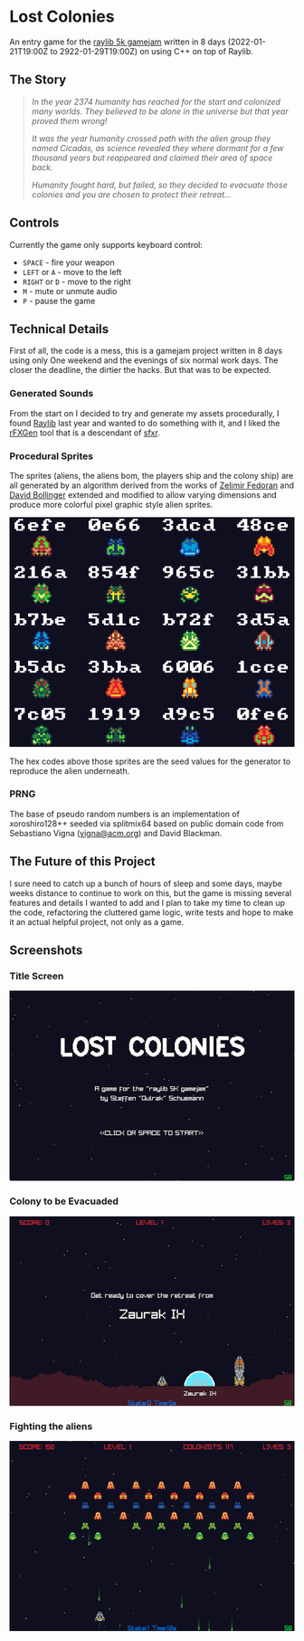 # Lost Colonies

An entry game for the [raylib 5k gamejam](https://itch.io/jam/raylib-5k-gamejam) written
in 8 days (2022-01-21T19:00Z to 2922-01-29T19:00Z) on using C++ on top of Raylib.

## The Story

> _In the year 2374 humanity has reached for the start and colonized many worlds.
> They believed to be alone in the universe but that year proved them wrong!_
>
> _It was the year humanity crossed path with the alien group they named Cicadas,
> as science revealed they where dormant for a few thousand years but reappeared
> and claimed their area of space back._
>
> _Humanity fought hard, but failed, so they decided to evacuate those colonies
> and you are chosen to protect their retreat..._

## Controls

Currently the game only supports keyboard control:

* `SPACE` - fire your weapon
* `LEFT` or `A` - move to the left
* `RIGHT` or `D` - move to the right
* `M` - mute or unmute audio
* `P` - pause the game

## Technical Details

First of all, the code is a mess, this is a gamejam project written in 8 days
using only One weekend and the evenings of six normal work days. The closer
the deadline, the dirtier the hacks. But that was to be expected.

### Generated Sounds

From the start on I decided to try and generate my assets procedurally, I
found [Raylib](https://www.raylib.com) last year and wanted to do something with
it, and I liked the [rFXGen](https://raylibtech.itch.io/rfxgen) tool that is a
descendant of [sfxr](http://www.drpetter.se/project_sfxr.html).

### Procedural Sprites

The sprites (aliens, the aliens bom, the players ship and the colony ship) are
all generated by an algorithm derived from the works of [Zelimir Fedoran](https://github.com/zfedoran/pixel-sprite-generator)
and [David Bollinger](http://web.archive.org/web/20080228054410/http://www.davebollinger.com/works/pixelspaceships/)
extended and modified to allow varying dimensions and produce more colorful 
pixel graphic style alien sprites.

![Sample Aliens](media/alien-selection.png)

The hex codes above those sprites are the seed values for the generator to
reproduce the alien underneath.

### PRNG
The base of pseudo random numbers is an implementation of xoroshiro128++ seeded
via splitmix64 based on public domain  code from Sebastiano Vigna (vigna@acm.org)
and David Blackman.


## The Future of this Project

I sure need to catch up a bunch of hours of sleep and some days, maybe weeks
distance to continue to work on this, but the game is missing several features
and details I wanted to add and I plan to take my time to clean up the code,
refactoring the cluttered game logic, write tests and hope to make it an actual
helpful project, not only as a game.

## Screenshots

### Title Screen
![Lost Colonies Title Screen](media/lost-colonies-01.png)

### Colony to be Evacuaded
![Lost Colonies Title Screen](media/lost-colonies-02.png)

### Fighting the aliens 
![Lost Colonies Title Screen](media/lost-colonies-03.png)

